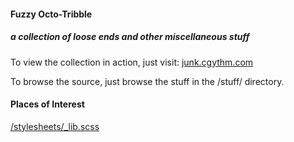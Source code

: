 #### Fuzzy Octo-Tribble
##### a collection of loose ends and other miscellaneous stuff

To view the collection in action, just visit: [junk.cgythm.com](http://junk.cgythm.com)

To browse the source, just browse the stuff in the /stuff/ directory.



#### Places of Interest

[/stylesheets/_lib.scss](https://github.com/cgythm/fuzzy-octo-tribble/blob/gh-pages/stylesheets/_lib.scss)